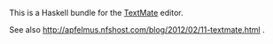 This is a Haskell bundle for the [TextMate][] editor.

See also http://apfelmus.nfshost.com/blog/2012/02/11-textmate.html .

  [textmate]: http://www.macromates.com/
